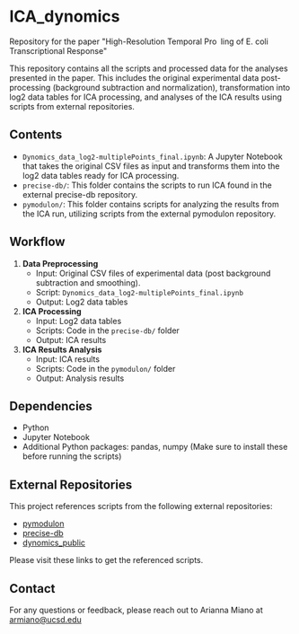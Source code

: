 # ICA_dynomics
Repository for the paper "High-Resolution Temporal Pro ling of E. coli Transcriptional Response"


This repository contains all the scripts and processed data for the analyses presented in the paper. This includes the original experimental data post-processing (background subtraction and normalization), transformation into log2 data tables for ICA processing, and analyses of the ICA results using scripts from external repositories.

## Contents

- `Dynomics_data_log2-multiplePoints_final.ipynb`: A Jupyter Notebook that takes the original CSV files as input and transforms them into the log2 data tables ready for ICA processing.
- `precise-db/`: This folder contains the scripts to run ICA found in the external precise-db repository.
- `pymodulon/`: This folder contains scripts for analyzing the results from the ICA run, utilizing scripts from the external pymodulon repository.

## Workflow

1. **Data Preprocessing**
   - Input: Original CSV files of experimental data (post background subtraction and smoothing). 
   - Script: `Dynomics_data_log2-multiplePoints_final.ipynb`
   - Output: Log2 data tables
2. **ICA Processing**
   - Input: Log2 data tables
   - Scripts: Code in the `precise-db/` folder
   - Output: ICA results
3. **ICA Results Analysis**
   - Input: ICA results
   - Scripts: Code in the `pymodulon/` folder
   - Output: Analysis results

## Dependencies

- Python
- Jupyter Notebook
- Additional Python packages: pandas, numpy (Make sure to install these before running the scripts)

## External Repositories

This project references scripts from the following external repositories:

- [pymodulon](https://github.com/SBRG/pymodulon/)
- [precise-db](https://github.com/SBRG/precise-db/)
- [dynomics_public](https://github.com/GarrettCGraham/dynomics_public)

Please visit these links to get the referenced scripts.


## Contact

For any questions or feedback, please reach out to Arianna Miano at armiano@ucsd.edu

